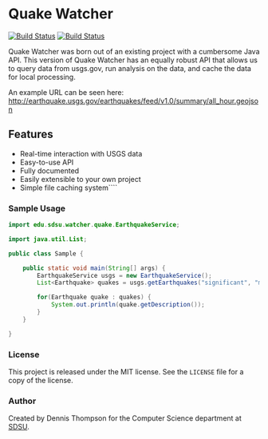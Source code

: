 Quake Watcher
=============

[![Build Status](https://travis-ci.org/atomicpages/Quake-Watcher.svg?branch=master)](https://travis-ci.org/atomicpages/Quake-Watcher) [![Build Status](https://ci.appveyor.com/api/projects/status/github/atomicpages/quake-watcher?svg=true)](https://ci.appveyor.com/project/atomicpages/quake-watcher)

Quake Watcher was born out of an existing project with a cumbersome Java API. This version of Quake Watcher has an equally robust API that allows us to query data from usgs.gov, run analysis on the data, and cache the data for local processing.

An example URL can be seen here: http://earthquake.usgs.gov/earthquakes/feed/v1.0/summary/all_hour.geojson

## Features
* Real-time interaction with USGS data
* Easy-to-use API
* Fully documented
* Easily extensible to your own project
* Simple file caching system````


### Sample Usage
~~~java
import edu.sdsu.watcher.quake.EarthquakeService;

import java.util.List;

public class Sample {

	public static void main(String[] args) {
		EarthquakeService usgs = new EarthquakeService();
		List<Earthquake> quakes = usgs.getEarthquakes("significant", "month");

		for(Earthquake quake : quakes) {
			System.out.println(quake.getDescription());
		}
	}

}
~~~

### License
This project is released under the MIT license. See the `LICENSE` file for a copy of the license.

### Author
Created by Dennis Thompson for the Computer Science department at [SDSU](http://www.cs.sdsu.edu/).
